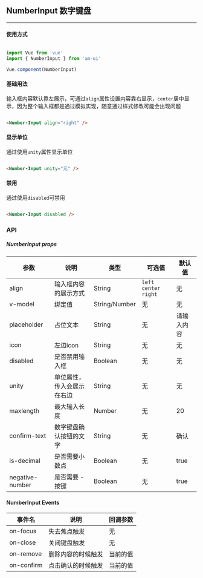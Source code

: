 <!--
 * @Author: Fone丶峰
 * @Date: 2019-12-23 15:34:02
 * @LastEditors: Fone丶峰
 * @LastEditTime: 2020-04-08 10:12:38
 * @Description: msg
 * @Email: qinrifeng@163.com
 * @Github: https://github.com/FoneQinrf
 -->

## NumberInput 数字键盘
---

#### 使用方式

``` javascript

import Vue from 'vue'
import { NumberInput } from 'am-ui'

Vue.component(NumberInput)

```


#### 基础用法
输入框内容默认靠左展示，可通过`align`属性设置内容靠右显示，`center`居中显示，因为整个输入框都是通过模拟实现，随意通过样式修改可能会出现问题

```html

<Number-Input align="right" />

```


#### 显示单位

通过使用`unity`属性显示单位

```html

<Number-Input unity="元" />

```


#### 禁用

通过使用`disabled`可禁用

```html

<Number-Input disabled />

```


### API
##### NumberInput props
| 参数 | 说明 | 类型 | 可选值 | 默认值 |
|------|------------|------------|------------|------------|
| align  | 输入框内容的展示方式    | String        | `left` `center` `right` | 无 |
| v-model  | 绑定值       | String/Number       | 无 | 无
| placeholder  | 占位文本      | String       | 无 | 请输入内容 |
| icon  | 左边icon      | String   | 无 | 无 |
| disabled  | 是否禁用输入框       | Boolean       | 无 | 无 |
| unity  |  单位属性，传入会展示在右边   | String       | 无 | 无 |
| maxlength  | 最大输入长度    | Number       | 无 | 20 |
| confirm-text  | 数字键盘确认按钮的文字    | String       | 无 | 确认 |d
| is-decimal  |  是否需要小数点 | Boolean  | 无 | true |
| negative-number  |  是否需要 - 按键 | Boolean  | 无 | true |

#### NumberInput Events
| 事件名 | 说明 | 回调参数 |
|------|------------|------------|
| on-focus | 失去焦点触发 |  无  |
| on-close | 关闭键盘触发 |  无  |
| on-remove | 删除内容的时候触发 |  当前的值  |
| on-confirm | 点击确认的时候触发 |  当前的值  |
